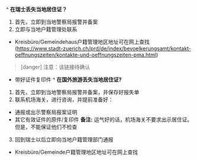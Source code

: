 ^
**在瑞士丢失当地居住证？**
1. 首先，立即到当地警察局报警并备案
2. 立即与当地户籍管理处联系
* Kreisbüro/Gemeindehaus户籍管理地区地址可在网上查找 (https://www.stadt-zuerich.ch/prd/de/index/bevoelkerungsamt/kontakt-oeffnungszeiten/kontakte-und-oeffnungszeiten-pma.html)
> [danger] 注意：该链接待确认

* 带好证件复印件
^
**在国外旅游丢失当地居住证?**
1. 首先，立即到当地警察局报警并备案，并保存好报失单
2. 联系机场海关，进行咨询，并提前准备好：
* 通报或出示警察局报案证明
* 其它有效证件的原件/复印件
**备注:** 运气好的话，机场海关不要求出示居住证。但是，不能保证他们不检查
3. 回到瑞士以后立即向当地户籍管理部门通报
* Kreisbüro/Gemeinde户籍管理地区地址可在网上查找
